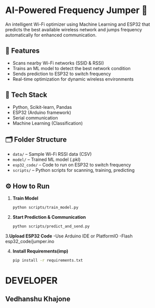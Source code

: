 # AI-Powered Frequency Jumper 🚀

An intelligent Wi-Fi optimizer using Machine Learning and ESP32 that predicts the best available wireless network and jumps frequency automatically for enhanced communication.

## 📌 Features
- Scans nearby Wi-Fi networks (SSID & RSSI)
- Trains an ML model to detect the best network condition
- Sends prediction to ESP32 to switch frequency
- Real-time optimization for dynamic wireless environments

## 🧠 Tech Stack
- Python, Scikit-learn, Pandas
- ESP32 (Arduino framework)
- Serial communication
- Machine Learning (Classification)

## 🗂️ Folder Structure
- `data/` – Sample Wi-Fi RSSI data (CSV)
- `model/` – Trained ML model (.pkl)
- `esp32_code/` – Code to run on ESP32 to switch frequency
- `scripts/` – Python scripts for scanning, training, predicting

## ⚙️ How to Run

1. **Train Model**
   ```bash
   python scripts/train_model.py
   
2. **Start Prediction & Communication**
   ```bash
   python scripts/predict_and_send.py
   
3.**Upload ESP32 Code**
   -Use Arduino IDE or PlatformIO
   -Flash esp32_code/jumper.ino

4. **Install Requirements(imp)**
   ```bash
   pip install -r requirements.txt
   
# **DEVELOPER**
   ## **Vedhanshu Khajone**

